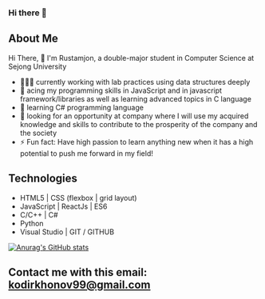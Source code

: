 ### Hi there 👋

<!--
**rkodirkhonov/rkodirkhonov** is a ✨ _special_ ✨ repository because its `README.md` (this file) appears on your GitHub profile.

Here are some ideas to get you started:

- 🔭 I’m currently working on ...
- 🌱 I’m currently learning ...
- 👯 I’m looking to collaborate on ...
- 🤔 I’m looking for help with ...
- 💬 Ask me about ...
- 📫 How to reach me: ...
- 😄 Pronouns: ...
- ⚡ Fun fact: ...
-->

## About Me
 Hi There, 👋 I'm Rustamjon, a double-major student in Computer Science at Sejong University
- 🙎🏻‍♂️ currently working with lab practices using data structures deeply
- 💯 acing my programming skills in JavaScript and in javascript framework/libraries as well as learning advanced topics in C language 
- 🌱 learning C# programming language
- 💬 looking for an opportunity at company where I will use my acquired knowledge and skills to contribute to the prosperity of the company and the society
- ⚡ Fun fact: Have high passion to learn anything new when it has a high potential to push me forward in my field!

## Technologies
- HTML5 | CSS (flexbox | grid layout)
- JavaScript | ReactJs | ES6
- C/C++ | C#
- Python
- Visual Studio | GIT / GITHUB

[![Anurag's GitHub stats](https://github-readme-stats.vercel.app/api?username=rkodirkhonov)](https://github.com/anuraghazra/github-readme-stats)


## Contact me with this email: kodirkhonov99@gmail.com
